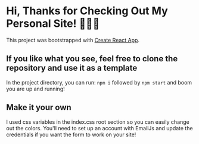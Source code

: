 # Hi, Thanks for Checking Out My Personal Site! 🍌🍌🍌

This project was bootstrapped with [Create React App](https://github.com/facebook/create-react-app).

## If you like what you see, feel free to clone the repository and use it as a template

In the project directory, you can run:
`npm i` followed by `npm start` and boom you are up and running!


## Make it your own

I used css variables in the index.css root section so you can easily change out the colors.
You'll need to set up an account with EmailJs and update the credentials if you want the form to work on your site!
